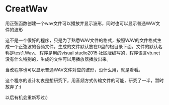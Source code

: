 # CreatWav
用正弦函数创建一个wav文件可以播放并显示波形，同时也可以显示普通WAV文件的波形

这不是一个很好的程序，只是为了熟悉WAV文件的格式，按照WAV的文件格式生成一个正弦波的音频文件，生成的文件默认放在D盘的根目录下面，文件的默认名称是test1.Wav。
程序是用的visual studio2015 社区版编写的，程序语言vb.net
没有什么特别的，生成的文件可以用播放器播放出来。

当改程序也可以显示普通WAV文件对应的波形，没什么用，就是看看。

这个程序的设计初衷是想研究下，用音频方式传输文件的可能，研究了一半，暂时放弃了:(

以后有机会重新写过:) 
